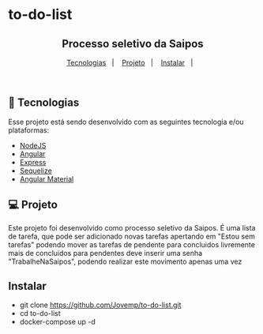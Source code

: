 # to-do-list
<meta charset="utf-8">

<h2 align="center">
  Processo seletivo da Saipos
</h2>
</p>

<p align="center">
  <a href="#rocket-tecnologias">Tecnologias</a>&nbsp;&nbsp;&nbsp;|&nbsp;&nbsp;&nbsp;
  <a href="#-projeto">Projeto</a>&nbsp;&nbsp;&nbsp;|&nbsp;&nbsp;&nbsp;
  <a href="#-instalar">Instalar</a>&nbsp;&nbsp;&nbsp;|&nbsp;&nbsp;&nbsp;
</p>

<br>

## :rocket: Tecnologias

Esse projeto está sendo desenvolvido com as seguintes tecnologia e/ou plataformas:

- [NodeJS](https://nodejs.org/en/)
- [Angular](https://angular.io/)
- [Express](https://expressjs.com/)
- [Sequelize](https://sequelize.org/)
- [Angular Material](https://material.angular.io/)


## 💻 Projeto

Este projeto foi desenvolvido como processo seletivo da Saipos.
É uma lista de tarefa, que pode ser adicionado novas tarefas apertando em "Estou sem tarefas"
podendo mover as tarefas de pendente para concluidos livremente 
mais de concluidos para pendentes deve inserir uma senha "TrabalheNaSaipos", podendo
realizar este movimento apenas uma vez

## Instalar

- git clone https://github.com/Jovemp/to-do-list.git
- cd to-do-list
- docker-compose up -d

